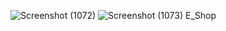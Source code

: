 ![Screenshot (1072)](https://github.com/RiteshGangwar2022/E_Shop/assets/116111183/c420fa40-b67b-4f17-900e-278497b09ca9)
![Screenshot (1073)](https://github.com/RiteshGangwar2022/E_Shop/assets/116111183/a93f4063-c0ed-48b9-8999-2b42da5b885d)
E_Shop

